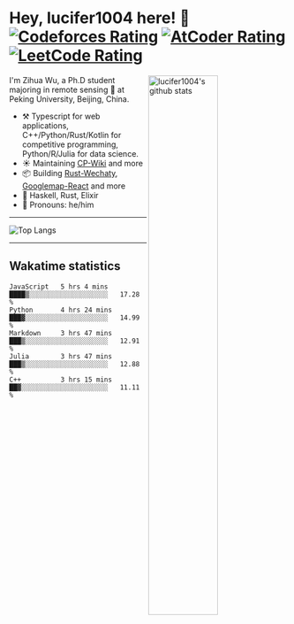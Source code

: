 # Hey, lucifer1004 here! :wave: [![Codeforces Rating](https://cp-logo.vercel.app/codeforces/lucifer1004)](https://codeforces.com/profile/lucifer1004) [![AtCoder Rating](https://cp-logo.vercel.app/atcoder/lucifer1004)](https://atcoder.jp/users/lucifer1004) [![LeetCode Rating](https://cp-logo.vercel.app/leetcode/lucifer1004)](https://leetcode-cn.com/u/lucifer1004/)

<img width="50%" align="right" alt="lucifer1004's github stats" src="https://github-readme-stats.vercel.app/api?username=lucifer1004&show_icons=true">

I'm Zihua Wu, a Ph.D student majoring in remote sensing :satellite: at Peking University, Beijing, China.

- :hammer_and_pick: Typescript for web applications, C++/Python/Rust/Kotlin for competitive programming, Python/R/Julia for data science.
- :sunny: Maintaining [CP-Wiki](https://cp-wiki.vercel.app) and more 
- :package: Building [Rust-Wechaty](https://github.com/wechaty/rust-wechaty), [Googlemap-React](https://github.com/googlemap-react/googlemap-react) and more
- :seedling: Haskell, Rust, Elixir
- :man: Pronouns: he/him

---

![Top Langs](https://github-readme-stats.vercel.app/api/top-langs/?username=lucifer1004&layout=compact)

---

## Wakatime statistics

<!--START_SECTION:waka-->
```text
JavaScript   5 hrs 4 mins    ████▒░░░░░░░░░░░░░░░░░░░░   17.28 % 
Python       4 hrs 24 mins   ███▓░░░░░░░░░░░░░░░░░░░░░   14.99 % 
Markdown     3 hrs 47 mins   ███▒░░░░░░░░░░░░░░░░░░░░░   12.91 % 
Julia        3 hrs 47 mins   ███▒░░░░░░░░░░░░░░░░░░░░░   12.88 % 
C++          3 hrs 15 mins   ██▓░░░░░░░░░░░░░░░░░░░░░░   11.11 % 
```
<!--END_SECTION:waka-->
